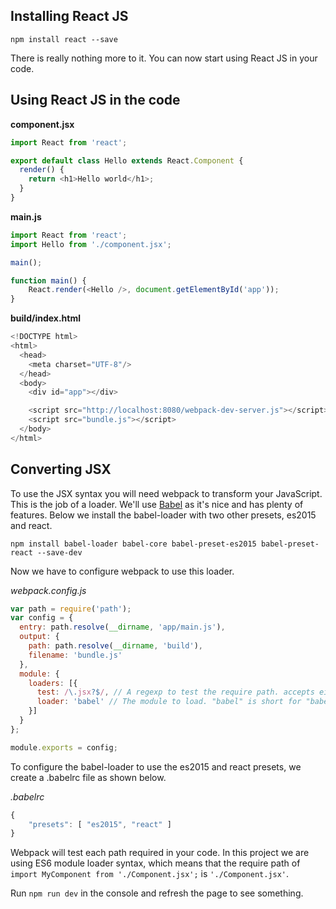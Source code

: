 ## Installing React JS

`npm install react --save`

There is really nothing more to it. You can now start using React JS in your code.

## Using React JS in the code

**component.jsx**

```javascript
import React from 'react';

export default class Hello extends React.Component {
  render() {
    return <h1>Hello world</h1>;
  }
}
```

**main.js**

```javascript
import React from 'react';
import Hello from './component.jsx';

main();

function main() {
    React.render(<Hello />, document.getElementById('app'));
}
```

**build/index.html**

```javascript
<!DOCTYPE html>
<html>
  <head>
    <meta charset="UTF-8"/>
  </head>
  <body>
    <div id="app"></div>

    <script src="http://localhost:8080/webpack-dev-server.js"></script>
    <script src="bundle.js"></script>
  </body>
</html>
```

## Converting JSX

To use the JSX syntax you will need webpack to transform your JavaScript. This is the job of a loader. We'll use [Babel](https://babeljs.io/) as it's nice and has plenty of features.
Below we install the babel-loader with two other presets, es2015 and react.

`npm install babel-loader babel-core babel-preset-es2015 babel-preset-react --save-dev`

Now we have to configure webpack to use this loader.

*webpack.config.js*
```javascript
var path = require('path');
var config = {
  entry: path.resolve(__dirname, 'app/main.js'),
  output: {
    path: path.resolve(__dirname, 'build'),
    filename: 'bundle.js'
  },
  module: {
    loaders: [{
      test: /\.jsx?$/, // A regexp to test the require path. accepts either js or jsx
      loader: 'babel' // The module to load. "babel" is short for "babel-loader"
    }]
  }
};

module.exports = config;
```

To configure the babel-loader to use the es2015 and react presets, we create a .babelrc file as shown below.

*.babelrc*
```javascript
{
    "presets": [ "es2015", "react" ]
}
```

Webpack will test each path required in your code. In this project we are using ES6 module loader syntax, which means that the require path of `import MyComponent from './Component.jsx';` is `'./Component.jsx'`.

Run `npm run dev` in the console and refresh the page to see something.
